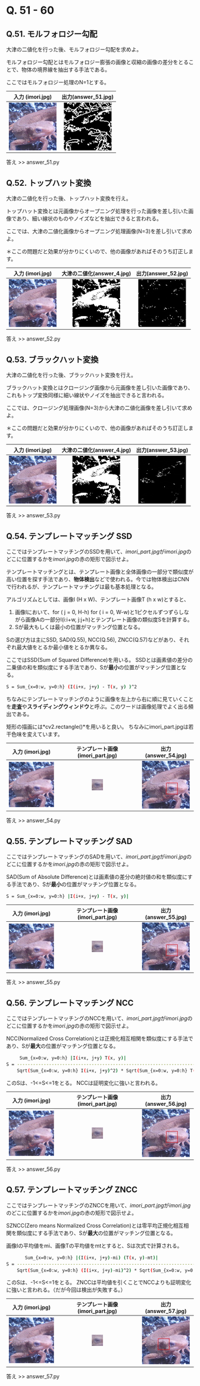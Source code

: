 # Q. 51 - 60

## Q.51. モルフォロジー勾配

大津の二値化を行った後、モルフォロジー勾配を求めよ。

モルフォロジー勾配とはモルフォロジー膨張の画像と収縮の画像の差分をとることで、物体の境界線を抽出する手法である。

ここではモルフォロジー処理のN=1とする。

|入力 (imori.jpg) |出力(answer_51.jpg)|
|:---:|:---:|
|![](imori.jpg)|![](answer_51.jpg)|

答え >> answer_51.py

## Q.52. トップハット変換

大津の二値化を行った後、トップハット変換を行え。

トップハット変換とは元画像からオープニング処理を行った画像を差し引いた画像であり、細い線状のものやノイズなどを抽出できると言われる。

ここでは、大津の二値化画像からオープニング処理画像(N=3)を差し引いて求めよ。

＊ここの問題だと効果が分かりにくいので、他の画像があればそのうち訂正します。

|入力 (imori.jpg) |大津の二値化(answer_4.jpg)|出力(answer_52.jpg)|
|:---:|:---:|:---:|
|![](imori.jpg)|![](answer_4.jpg)|![](answer_52.jpg)|

答え >> answer_52.py

## Q.53. ブラックハット変換

大津の二値化を行った後、ブラックハット変換を行え。

ブラックハット変換とはクロージング画像から元画像を差し引いた画像であり、これもトップ変換同様に細い線状やノイズを抽出できると言われる。

ここでは、クロージング処理画像(N=3)から大津の二値化画像を差し引いて求めよ。

＊ここの問題だと効果が分かりにくいので、他の画像があればそのうち訂正します。

|入力 (imori.jpg) |大津の二値化(answer_4.jpg)|出力(answer_53.jpg)|
|:---:|:---:|:---:|
|![](imori.jpg)|![](answer_4.jpg)|![](answer_53.jpg)|

答え >> answer_53.py

## Q.54. テンプレートマッチング SSD

ここではテンプレートマッチングのSSDを用いて、*imori_part.jpg*が*imori.jpg*のどこに位置するかを*imori.jpg*の赤の矩形で図示せよ。

テンプレートマッチングとは、テンプレート画像と全体画像の一部分で類似度が高い位置を探す手法であり、**物体検出**などで使われる。今では物体検出はCNNで行われるが、テンプレートマッチングは最も基本処理となる。

アルゴリズムとしては、画像I (H x W)、テンプレート画像T (h x w)とすると、

1. 画像Iにおいて、for ( j = 0, H-h)  for ( i = 0, W-w)と1ピクセルずつずらしながら画像Aの一部分I(i:i+w, j:j+h)とテンプレート画像の類似度Sを計算する。
2. Sが最大もしくは最小の位置がマッチング位置となる。

Sの選び方は主にSSD, SAD(Q.55), NCC(Q.56), ZNCC(Q.57)などがあり、それぞれ最大値をとるか最小値をとるか異なる。

ここではSSD(Sum of Squared Difference)を用いる。
SSDとは画素値の差分の二乗値の和を類似度にする手法であり、Sが**最小**の位置がマッチング位置となる。

```bash
S = Sum_{x=0:w, y=0:h} (I(i+x, j+y) - T(x, y) )^2
```

ちなみにテンプレートマッチングのように画像を左上から右に順に見ていくことを**走査**や**スライディングウィンドウ**と呼ぶ。このワードは画像処理でよく出る頻出である。

矩形の描画には*cv2.rectangle()*を用いると良い。
ちなみにimori_part.jpgは若干色味を変えています。

|入力 (imori.jpg) |テンプレート画像(imori_part.jpg)|出力(answer_54.jpg)|
|:---:|:---:|:---:|
|![](imori.jpg)|![](imori_part.jpg)|![](answer_54.jpg)|

答え >> answer_54.py

## Q.55. テンプレートマッチング SAD

ここではテンプレートマッチングのSADを用いて、*imori_part.jpg*が*imori.jpg*のどこに位置するかを*imori.jpg*の赤の矩形で図示せよ。

SAD(Sum of Absolute Difference)とは画素値の差分の絶対値の和を類似度にする手法であり、Sが**最小**の位置がマッチング位置となる。

```bash
S = Sum_{x=0:w, y=0:h} |I(i+x, j+y) - T(x, y)|
```

|入力 (imori.jpg) |テンプレート画像(imori_part.jpg)|出力(answer_55.jpg)|
|:---:|:---:|:---:|
|![](imori.jpg)|![](imori_part.jpg)|![](answer_55.jpg)|

答え >> answer_55.py

## Q.56. テンプレートマッチング NCC

ここではテンプレートマッチングのNCCを用いて、*imori_part.jpg*が*imori.jpg*のどこに位置するかを*imori.jpg*の赤の矩形で図示せよ。

NCC(Normalized Cross Correlation)とは正規化相互相関を類似度にする手法であり、Sが**最大**の位置がマッチング位置となる。

```bash
     Sum_{x=0:w, y=0:h} |I(i+x, j+y) T(x, y)|
S = -----------------------------------------------------------------------------
    Sqrt(Sum_{x=0:w, y=0:h} I(i+x, j+y)^2) * Sqrt(Sum_{x=0:w, y=0:h} T(x, y)^2)
```

このSは、-1<=S<=1をとる。
NCCは証明変化に強いと言われる。

|入力 (imori.jpg) |テンプレート画像(imori_part.jpg)|出力(answer_56.jpg)|
|:---:|:---:|:---:|
|![](imori.jpg)|![](imori_part.jpg)|![](answer_56.jpg)|

答え >> answer_56.py

## Q.57. テンプレートマッチング ZNCC

ここではテンプレートマッチングのZNCCを用いて、*imori_part.jpg*が*imori.jpg*のどこに位置するかを*imori.jpg*の赤の矩形で図示せよ。

SZNCC(Zero means Normalized Cross Correlation)とは零平均正規化相互相関を類似度にする手法であり、Sが**最大**の位置がマッチング位置となる。

画像Iの平均値をmi、画像Tの平均値をmtとすると、Sは次式で計算される。

```bash
       Sum_{x=0:w, y=0:h} |(I(i+x, j+y)-mi) (T(x, y)-mt)|
S = --------------------------------------------------------------------------------------
    Sqrt(Sum_{x=0:w, y=0:h} (I(i+x, j+y)-mi)^2) * Sqrt(Sum_{x=0:w, y=0:h} (T(x, y)-mt)^2)
```

このSは、-1<=S<=1をとる。
ZNCCは平均値を引くことでNCCよりも証明変化に強いと言われる。（だが今回は検出が失敗する。）

|入力 (imori.jpg) |テンプレート画像(imori_part.jpg)|出力(answer_57.jpg)|
|:---:|:---:|:---:|
|![](imori.jpg)|![](imori_part.jpg)|![](answer_57.jpg)|

答え >> answer_57.py

